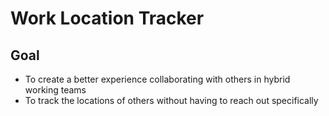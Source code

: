 # Work Location Tracker

## Goal
- To create a better experience collaborating with others in hybrid working teams
- To track the locations of others without having to reach out specifically
